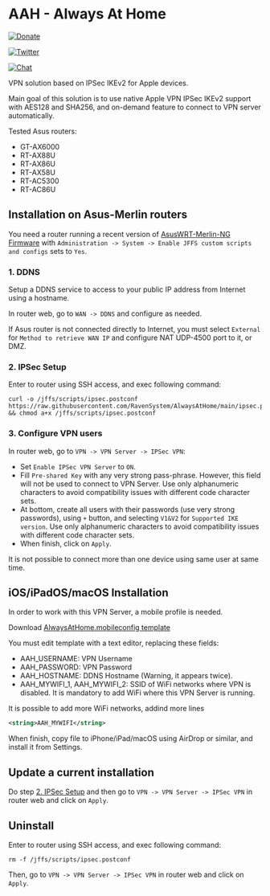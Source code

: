# AAH - Always At Home

[![Donate](https://img.shields.io/badge/donate-PayPal-blue.svg)](https://paypal.me/ravensystem)

[![Twitter](https://img.shields.io/twitter/follow/RavenSystem.svg?style=social)](https://twitter.com/RavenSystem)

[![Chat](https://img.shields.io/discord/594630635696553994?style=social)](https://discord.gg/v8hyxj2)

VPN solution based on IPSec IKEv2 for Apple devices.

Main goal of this solution is to use native Apple VPN IPSec IKEv2 support with AES128 and SHA256, and on-demand feature to connect to VPN server automatically.

Tested Asus routers:
- GT-AX6000
- RT-AX88U
- RT-AX86U
- RT-AX58U
- RT-AC5300
- RT-AC86U

## Installation on Asus-Merlin routers

You need a router running a recent version of [AsusWRT-Merlin-NG Firmware](https://www.asuswrt-merlin.net) with `Administration -> System -> Enable JFFS custom scripts and configs` sets to `Yes`.

### 1. DDNS

Setup a DDNS service to access to your public IP address from Internet using a hostname.

In router web, go to `WAN -> DDNS` and configure as needed.

If Asus router is not connected directly to Internet, you must select `External` for `Method to retrieve WAN IP` and configure NAT UDP-4500 port to it, or DMZ.

### 2. IPSec Setup

Enter to router using SSH access, and exec following command:

```shell
curl -o /jffs/scripts/ipsec.postconf https://raw.githubusercontent.com/RavenSystem/AlwaysAtHome/main/ipsec.postconf && chmod a+x /jffs/scripts/ipsec.postconf
```

### 3. Configure VPN users

In router web, go to `VPN -> VPN Server -> IPSec VPN`:
- Set `Enable IPSec VPN Server` to `ON`.
- Fill `Pre-shared Key` with any very strong pass-phrase. However, this field will not be used to connect to VPN Server. Use only alphanumeric characters to avoid compatibility issues with different code character sets.
- At bottom, create all users with their passwords (use very strong passwords), using `+` button, and selecting `V1&V2` for `Supported IKE version`. Use only alphanumeric characters to avoid compatibility issues with different code character sets.
- When finish, click on `Apply`.

It is not possible to connect more than one device using same user at same time.

## iOS/iPadOS/macOS Installation

In order to work with this VPN Server, a mobile profile is needed.

Download [AlwaysAtHome.mobileconfig template](https://github.com/RavenSystem/AlwaysAtHome/raw/main/AlwaysAtHome.mobileconfig)

You must edit template with a text editor, replacing these fields:
- AAH_USERNAME: VPN Username
- AAH_PASSWORD: VPN Password
- AAH_HOSTNAME: DDNS Hostname (Warning, it appears twice).
- AAH_MYWIFI_1, AAH_MYWIFI_2: SSID of WiFi networks where VPN is disabled. It is mandatory to add WiFi where this VPN Server is running.

It is possible to add more WiFi networks, addind more lines
```xml
<string>AAH_MYWIFI</string>
```

When finish, copy file to iPhone/iPad/macOS using AirDrop or similar, and install it from Settings.

## Update a current installation

Do step [2. IPSec Setup](#2-ipsec-setup) and then go to `VPN -> VPN Server -> IPSec VPN` in router web and click on `Apply`.

## Uninstall

Enter to router using SSH access, and exec following command:

```shell
rm -f /jffs/scripts/ipsec.postconf
```
Then, go to `VPN -> VPN Server -> IPSec VPN` in router web and click on `Apply`.
